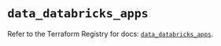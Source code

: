# `data_databricks_apps`

Refer to the Terraform Registry for docs: [`data_databricks_apps`](https://registry.terraform.io/providers/databricks/databricks/1.94.0/docs/data-sources/apps).
